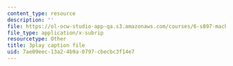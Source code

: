 ```yaml
---
content_type: resource
description: ''
file: https://ol-ocw-studio-app-qa.s3.amazonaws.com/courses/6-s897-machine-learning-for-healthcare-spring-2019/7ae09eec13a24b9a0797cbecbc3f14e7_zYgkr0KfWM0.srt
file_type: application/x-subrip
resourcetype: Other
title: 3play caption file
uid: 7ae09eec-13a2-4b9a-0797-cbecbc3f14e7
---
```

